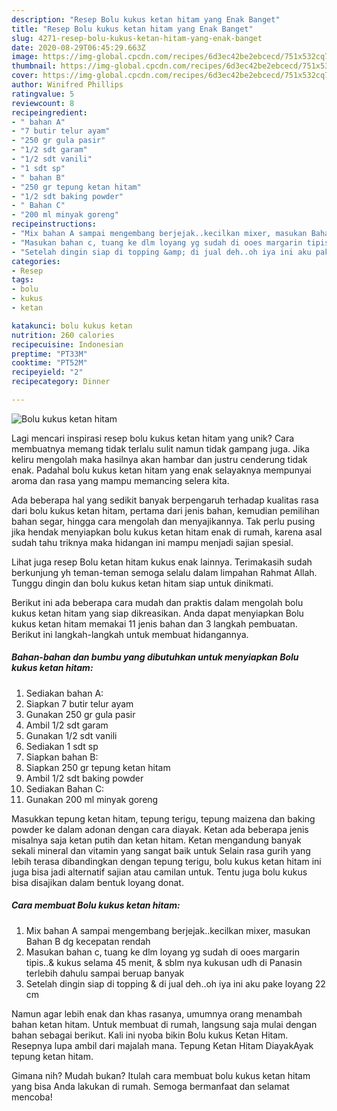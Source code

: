 ```yaml
---
description: "Resep Bolu kukus ketan hitam yang Enak Banget"
title: "Resep Bolu kukus ketan hitam yang Enak Banget"
slug: 4271-resep-bolu-kukus-ketan-hitam-yang-enak-banget
date: 2020-08-29T06:45:29.663Z
image: https://img-global.cpcdn.com/recipes/6d3ec42be2ebcecd/751x532cq70/bolu-kukus-ketan-hitam-foto-resep-utama.jpg
thumbnail: https://img-global.cpcdn.com/recipes/6d3ec42be2ebcecd/751x532cq70/bolu-kukus-ketan-hitam-foto-resep-utama.jpg
cover: https://img-global.cpcdn.com/recipes/6d3ec42be2ebcecd/751x532cq70/bolu-kukus-ketan-hitam-foto-resep-utama.jpg
author: Winifred Phillips
ratingvalue: 5
reviewcount: 8
recipeingredient:
- " bahan A"
- "7 butir telur ayam"
- "250 gr gula pasir"
- "1/2 sdt garam"
- "1/2 sdt vanili"
- "1 sdt sp"
- " bahan B"
- "250 gr tepung ketan hitam"
- "1/2 sdt baking powder"
- " Bahan C"
- "200 ml minyak goreng"
recipeinstructions:
- "Mix bahan A sampai mengembang berjejak..kecilkan mixer, masukan Bahan B dg kecepatan rendah"
- "Masukan bahan c, tuang ke dlm loyang yg sudah di ooes margarin tipis..&amp; kukus selama 45 menit, &amp; sblm nya kukusan udh di Panasin terlebih dahulu sampai beruap banyak"
- "Setelah dingin siap di topping &amp; di jual deh..oh iya ini aku pake loyang 22 cm"
categories:
- Resep
tags:
- bolu
- kukus
- ketan

katakunci: bolu kukus ketan 
nutrition: 260 calories
recipecuisine: Indonesian
preptime: "PT33M"
cooktime: "PT52M"
recipeyield: "2"
recipecategory: Dinner

---
```



![Bolu kukus ketan hitam](https://img-global.cpcdn.com/recipes/6d3ec42be2ebcecd/751x532cq70/bolu-kukus-ketan-hitam-foto-resep-utama.jpg)

Lagi mencari inspirasi resep bolu kukus ketan hitam yang unik? Cara membuatnya memang tidak terlalu sulit namun tidak gampang juga. Jika keliru mengolah maka hasilnya akan hambar dan justru cenderung tidak enak. Padahal bolu kukus ketan hitam yang enak selayaknya mempunyai aroma dan rasa yang mampu memancing selera kita.

Ada beberapa hal yang sedikit banyak berpengaruh terhadap kualitas rasa dari bolu kukus ketan hitam, pertama dari jenis bahan, kemudian pemilihan bahan segar, hingga cara mengolah dan menyajikannya. Tak perlu pusing jika hendak menyiapkan bolu kukus ketan hitam enak di rumah, karena asal sudah tahu triknya maka hidangan ini mampu menjadi sajian spesial.

Lihat juga resep Bolu ketan hitam kukus enak lainnya. Terimakasih sudah berkunjung yh teman-teman semoga selalu dalam limpahan Rahmat Allah. Tunggu dingin dan bolu kukus ketan hitam siap untuk dinikmati.


Berikut ini ada beberapa cara mudah dan praktis dalam mengolah bolu kukus ketan hitam yang siap dikreasikan. Anda dapat menyiapkan Bolu kukus ketan hitam memakai 11 jenis bahan dan 3 langkah pembuatan. Berikut ini langkah-langkah untuk membuat hidangannya.

<!--inarticleads1-->

##### Bahan-bahan dan bumbu yang dibutuhkan untuk menyiapkan Bolu kukus ketan hitam:

1. Sediakan  bahan A:
1. Siapkan 7 butir telur ayam
1. Gunakan 250 gr gula pasir
1. Ambil 1/2 sdt garam
1. Gunakan 1/2 sdt vanili
1. Sediakan 1 sdt sp
1. Siapkan  bahan B:
1. Siapkan 250 gr tepung ketan hitam
1. Ambil 1/2 sdt baking powder
1. Sediakan  Bahan C:
1. Gunakan 200 ml minyak goreng


Masukkan tepung ketan hitam, tepung terigu, tepung maizena dan baking powder ke dalam adonan dengan cara diayak. Ketan ada beberapa jenis misalnya saja ketan putih dan ketan hitam. Ketan mengandung banyak sekali mineral dan vitamin yang sangat baik untuk Selain rasa gurih yang lebih terasa dibandingkan dengan tepung terigu, bolu kukus ketan hitam ini juga bisa jadi alternatif sajian atau camilan untuk. Tentu juga bolu kukus bisa disajikan dalam bentuk loyang donat. 

<!--inarticleads2-->

##### Cara membuat Bolu kukus ketan hitam:

1. Mix bahan A sampai mengembang berjejak..kecilkan mixer, masukan Bahan B dg kecepatan rendah
1. Masukan bahan c, tuang ke dlm loyang yg sudah di ooes margarin tipis..&amp; kukus selama 45 menit, &amp; sblm nya kukusan udh di Panasin terlebih dahulu sampai beruap banyak
1. Setelah dingin siap di topping &amp; di jual deh..oh iya ini aku pake loyang 22 cm


Namun agar lebih enak dan khas rasanya, umumnya orang menambah bahan ketan hitam. Untuk membuat di rumah, langsung saja mulai dengan bahan sebagai berikut. Kali ini nyoba bikin Bolu kukus Ketan Hitam. Resepnya lupa ambil dari majalah mana. Tepung Ketan Hitam DiayakAyak tepung ketan hitam. 

Gimana nih? Mudah bukan? Itulah cara membuat bolu kukus ketan hitam yang bisa Anda lakukan di rumah. Semoga bermanfaat dan selamat mencoba!
